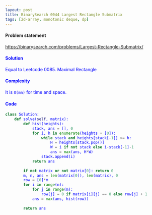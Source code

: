 ```yaml
---
layout: post
title: BinarySearch 0044 Largest Rectangle Submatrix
tags: [2d-array, monotonic deque, dp]
---
```


#### Problem statement

<a href="https://binarysearch.com/problems/Largest-Rectangle-Submatrix/"> <font color = blue>https://binarysearch.com/problems/Largest-Rectangle-Submatrix/

#### Solution
Equal to Leetcode 0085. Maximal Rectangle

#### Complexity
It is `O(mn)` for time and space.

#### Code
```python
class Solution:
    def solve(self, matrix):
        def hist(heights):
            stack, ans = [], 0
            for i, h in enumerate(heights + [0]):
                while stack and heights[stack[-1]] >= h:
                    H = heights[stack.pop()]
                    W = i if not stack else i-stack[-1]-1
                    ans = max(ans, H*W)
                stack.append(i)
            return ans
        
        if not matrix or not matrix[0]: return 0
        m, n, ans = len(matrix[0]), len(matrix), 0
        row = [0]*m
        for i in range(n):
            for j in range(m):
                row[j] = 0 if matrix[i][j] == 0 else row[j] + 1
            ans = max(ans, hist(row))
            
        return ans
```
